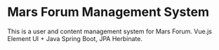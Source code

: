 # Mars Forum Management System
This is a user and content management system for Mars Forum.
Vue.js Element UI + Java Spring Boot, JPA Herbinate.
